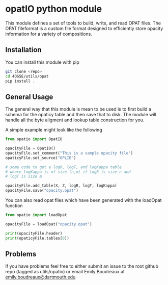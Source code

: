 # opatIO python module
This module defines a set of tools to build, write, and read OPAT files. 
The OPAT fileformat is a custom file format designed to efficiently store
opacity information for a variety of compositions. 

## Installation
You can install this module with pip
```bash
git clone <repo>
cd 4DSSE/utils/opat
pip install .
```

## General Usage
The general way that this module is mean to be used is to first build a schema for the opaticy table and then save that to disk. The module will handle all the byte aligment and lookup table construction for you. 

A simple example might look like the following

```python
from opatio import OpatIO

opacityFile = OpatIO()
opacityFile.set_comment("This is a sample opacity file")
opaticyFile.set_source("OPLIB")

# some code to get a logR, logT, and logKappa table
# where logKappa is of size (n,m) if logR is size n and
# logT is size m

opacityFile.add_table(X, Z, logR, logT, logKappa)
opacityFile.save("opacity.opat")
```

You can also read opat files which have been generated with the loadOpat function

```python
from opatio import loadOpat

opacityFile = loadOpat("opacity.opat")

print(opacityFile.header)
print(opaticyFile.tables[0])
```

## Problems
If you have problems feel free to either submit an issue to the root github repo (tagged as utils/opatio) or email Emily Boudreaux at emily.boudreaux@dartmouth.edu